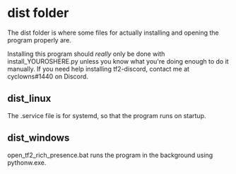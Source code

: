# dist folder

The dist folder is where some files for actually installing and opening the program properly are.

Installing this program should _really_ only be done with install_YOUROSHERE.py unless you know
what you're doing enough to do it manually. If you need help installing tf2-discord, contact me at
cyclowns#1440 on Discord.

## dist_linux

The .service file is for systemd, so that the program runs on startup.

## dist_windows

open_tf2_rich_presence.bat runs the program in the background using pythonw.exe.
